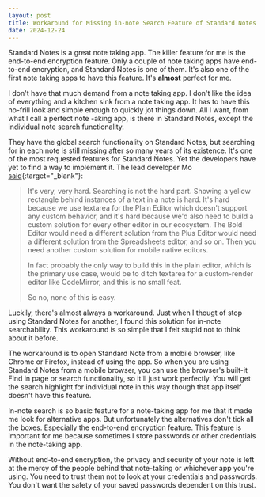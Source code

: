 ```yaml
---
layout: post
title: Workaround for Missing in-note Search Feature of Standard Notes for Android
date: 2024-12-24
---
```


Standard Notes is a great note taking app. The killer feature for me is the end-to-end encryption feature. Only a couple of note taking apps have end-to-end encryption, and Standard Notes is one of them. It's also one of the first note taking apps to have this feature. It's **almost** perfect for me. 

I don't have that much demand from a note taking app. I don't like the idea of everything and a kitchen sink from a note taking app. It has to have this no-frill look and simple enough to quickly jot things down. All I want, from what I call a perfect note -aking app, is there in Standard Notes, except the individual note search functionality. 

They have the global search functionality on Standard Notes, but searching for in each note is still missing after so many years of its existence. It's one of the most requested features for Standard Notes. Yet the developers have yet to find a way to implement it. The lead developer Mo [said](https://github.com/standardnotes/forum/issues/330){:target="_blank"}:

>It's very, very hard. Searching is not the hard part. Showing a yellow rectangle behind instances of a text in a note is hard. It's hard because we use textarea for the Plain Editor which doesn't support any custom behavior, and it's hard because we'd also need to build a custom solution for every other editor in our ecosystem. The Bold Editor would need a different solution from the Plus Editor would need a different solution from the Spreadsheets editor, and so on. Then you need another custom solution for mobile native editors.
>
>In fact probably the only way to build this in the plain editor, which is the primary use case, would be to ditch textarea for a custom-render editor like CodeMirror, and this is no small feat.
>
>So no, none of this is easy.

Luckily, there's almost always a workaround. Just when I thougt of stop using Standard Notes for another, I found this solution for in-note searchability. This workaround is so simple that I felt stupid not to think about it before. 

The workaround is to open Standard Note from a mobile browser, like Chrome or Firefox, instead of using the app. So when you are using Standard Notes from a mobile browser, you can use the browser's built-it Find in page or search functionality, so it'll just work perfectly. You will get the search highlight for individual note in this way though that app itself doesn't have this feature. 

In-note search is so basic feature for a note-taking app for me that it made me look for alternative apps. But unfortunately the alternatives don't tick all the boxes. Especially the end-to-end encryption feature. This feature is important for me because sometimes I store passwords or other credentials in the note-taking app.

Without end-to-end encryption, the privacy and security of your note is left at the mercy of the people behind that note-taking or whichever app you're using. You need to trust them not to look at your credentials and passwords. You don't want the safety of your saved passwords dependent on this trust.